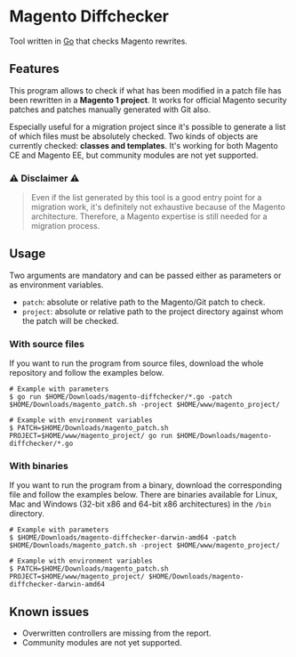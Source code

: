 # Magento Diffchecker
Tool written in [Go](https://golang.org/) that checks Magento rewrites.

## Features
This program allows to check if what has been modified in a patch file has been rewritten in a **Magento 1 project**.
It works for official Magento security patches and patches manually generated with Git also.

Especially useful for a migration project since it's possible to generate a list of which files must be absolutely checked.
Two kinds of objects are currently checked: **classes and templates**. It's working for both Magento CE and Magento EE, but community modules are not yet supported.

### :warning: Disclaimer :warning:
> Even if the list generated by this tool is a good entry point for a migration work, it's definitely not exhaustive because of the Magento architecture.
> Therefore, a Magento expertise is still needed for a migration process.

## Usage
Two arguments are mandatory and can be passed either as parameters or as environment variables.
* `patch`: absolute or relative path to the Magento/Git patch to check.
* `project`: absolute or relative path to the project directory against whom the patch will be checked.

### With source files
If you want to run the program from source files, download the whole repository and follow the examples below.
```
# Example with parameters
$ go run $HOME/Downloads/magento-diffchecker/*.go -patch $HOME/Downloads/magento_patch.sh -project $HOME/www/magento_project/

# Example with environment variables
$ PATCH=$HOME/Downloads/magento_patch.sh PROJECT=$HOME/www/magento_project/ go run $HOME/Downloads/magento-diffchecker/*.go
```

### With binaries
If you want to run the program from a binary, download the corresponding file and follow the examples below.
There are binaries available for Linux, Mac and Windows (32-bit x86 and 64-bit x86 architectures) in the `/bin` directory.   
```
# Example with parameters
$ $HOME/Downloads/magento-diffchecker-darwin-amd64 -patch $HOME/Downloads/magento_patch.sh -project $HOME/www/magento_project/

# Example with environment variables
$ PATCH=$HOME/Downloads/magento_patch.sh PROJECT=$HOME/www/magento_project/ $HOME/Downloads/magento-diffchecker-darwin-amd64
```

## Known issues
* Overwritten controllers are missing from the report.
* Community modules are not yet supported.
